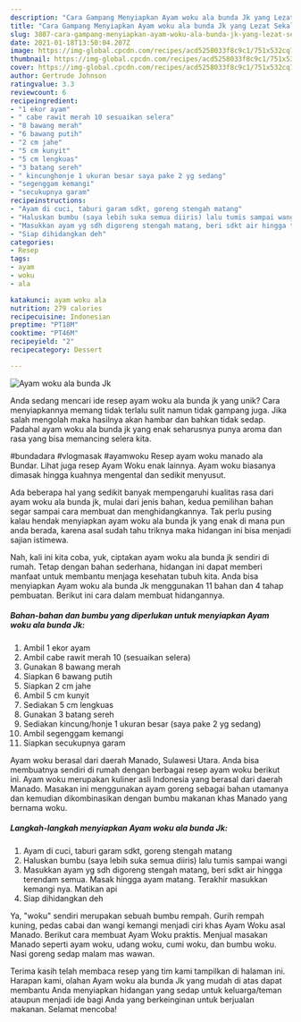 ```yaml
---
description: "Cara Gampang Menyiapkan Ayam woku ala bunda Jk yang Lezat Sekali"
title: "Cara Gampang Menyiapkan Ayam woku ala bunda Jk yang Lezat Sekali"
slug: 3807-cara-gampang-menyiapkan-ayam-woku-ala-bunda-jk-yang-lezat-sekali
date: 2021-01-18T13:50:04.207Z
image: https://img-global.cpcdn.com/recipes/acd5258033f8c9c1/751x532cq70/ayam-woku-ala-bunda-jk-foto-resep-utama.jpg
thumbnail: https://img-global.cpcdn.com/recipes/acd5258033f8c9c1/751x532cq70/ayam-woku-ala-bunda-jk-foto-resep-utama.jpg
cover: https://img-global.cpcdn.com/recipes/acd5258033f8c9c1/751x532cq70/ayam-woku-ala-bunda-jk-foto-resep-utama.jpg
author: Gertrude Johnson
ratingvalue: 3.3
reviewcount: 6
recipeingredient:
- "1 ekor ayam"
- " cabe rawit merah 10 sesuaikan selera"
- "8 bawang merah"
- "6 bawang putih"
- "2 cm jahe"
- "5 cm kunyit"
- "5 cm lengkuas"
- "3 batang sereh"
- " kincunghonje 1 ukuran besar saya pake 2 yg sedang"
- "segenggam kemangi"
- "secukupnya garam"
recipeinstructions:
- "Ayam di cuci, taburi garam sdkt, goreng stengah matang"
- "Haluskan bumbu (saya lebih suka semua diiris) lalu tumis sampai wangi"
- "Masukkan ayam yg sdh digoreng stengah matang, beri sdkt air hingga terendam semua. Masak hingga ayam matang. Terakhir masukkan kemangi nya. Matikan api"
- "Siap dihidangkan deh"
categories:
- Resep
tags:
- ayam
- woku
- ala

katakunci: ayam woku ala 
nutrition: 279 calories
recipecuisine: Indonesian
preptime: "PT18M"
cooktime: "PT46M"
recipeyield: "2"
recipecategory: Dessert

---
```



![Ayam woku ala bunda Jk](https://img-global.cpcdn.com/recipes/acd5258033f8c9c1/751x532cq70/ayam-woku-ala-bunda-jk-foto-resep-utama.jpg)

Anda sedang mencari ide resep ayam woku ala bunda jk yang unik? Cara menyiapkannya memang tidak terlalu sulit namun tidak gampang juga. Jika salah mengolah maka hasilnya akan hambar dan bahkan tidak sedap. Padahal ayam woku ala bunda jk yang enak seharusnya punya aroma dan rasa yang bisa memancing selera kita.

#bundadara #vlogmasak #ayamwoku Resep ayam woku manado ala Bundar. Lihat juga resep Ayam Woku enak lainnya. Ayam woku biasanya dimasak hingga kuahnya mengental dan sedikit menyusut.

Ada beberapa hal yang sedikit banyak mempengaruhi kualitas rasa dari ayam woku ala bunda jk, mulai dari jenis bahan, kedua pemilihan bahan segar sampai cara membuat dan menghidangkannya. Tak perlu pusing kalau hendak menyiapkan ayam woku ala bunda jk yang enak di mana pun anda berada, karena asal sudah tahu triknya maka hidangan ini bisa menjadi sajian istimewa.


Nah, kali ini kita coba, yuk, ciptakan ayam woku ala bunda jk sendiri di rumah. Tetap dengan bahan sederhana, hidangan ini dapat memberi manfaat untuk membantu menjaga kesehatan tubuh kita. Anda bisa menyiapkan Ayam woku ala bunda Jk menggunakan 11 bahan dan 4 tahap pembuatan. Berikut ini cara dalam membuat hidangannya.

<!--inarticleads1-->

##### Bahan-bahan dan bumbu yang diperlukan untuk menyiapkan Ayam woku ala bunda Jk:

1. Ambil 1 ekor ayam
1. Ambil  cabe rawit merah 10 (sesuaikan selera)
1. Gunakan 8 bawang merah
1. Siapkan 6 bawang putih
1. Siapkan 2 cm jahe
1. Ambil 5 cm kunyit
1. Sediakan 5 cm lengkuas
1. Gunakan 3 batang sereh
1. Sediakan  kincung/honje 1 ukuran besar (saya pake 2 yg sedang)
1. Ambil segenggam kemangi
1. Siapkan secukupnya garam


Ayam woku berasal dari daerah Manado, Sulawesi Utara. Anda bisa membuatnya sendiri di rumah dengan berbagai resep ayam woku berikut ini. Ayam woku merupakan kuliner asli Indonesia yang berasal dari daerah Manado. Masakan ini menggunakan ayam goreng sebagai bahan utamanya dan kemudian dikombinasikan dengan bumbu makanan khas Manado yang bernama woku. 

<!--inarticleads2-->

##### Langkah-langkah menyiapkan Ayam woku ala bunda Jk:

1. Ayam di cuci, taburi garam sdkt, goreng stengah matang
1. Haluskan bumbu (saya lebih suka semua diiris) lalu tumis sampai wangi
1. Masukkan ayam yg sdh digoreng stengah matang, beri sdkt air hingga terendam semua. Masak hingga ayam matang. Terakhir masukkan kemangi nya. Matikan api
1. Siap dihidangkan deh


Ya, &#34;woku&#34; sendiri merupakan sebuah bumbu rempah. Gurih rempah kuning, pedas cabai dan wangi kemangi menjadi ciri khas Ayam Woku asal Manado. Berikut cara membuat Ayam Woku praktis. Menjual masakan Manado seperti ayam woku, udang woku, cumi woku, dan bumbu woku. Nasi goreng sedap malam mas wawan. 

Terima kasih telah membaca resep yang tim kami tampilkan di halaman ini. Harapan kami, olahan Ayam woku ala bunda Jk yang mudah di atas dapat membantu Anda menyiapkan hidangan yang sedap untuk keluarga/teman ataupun menjadi ide bagi Anda yang berkeinginan untuk berjualan makanan. Selamat mencoba!
